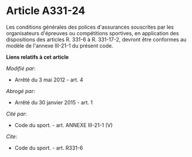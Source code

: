 # Article A331-24

Les conditions générales des polices d'assurances souscrites par les organisateurs d'épreuves ou compétitions sportives, en
application des dispositions des articles R. 331-6 à R. 331-17-2, devront être conformes au modèle de l'annexe III-21-1 du
présent code.

**Liens relatifs à cet article**

_Modifié par_:

  - Arrêté du 3 mai 2012 - art. 4

_Abrogé par_:

  - Arrêté du 30 janvier 2015 - art. 1

_Cité par_:

  - Code du sport. - art. ANNEXE III-21-1 (V)

_Cite_:

  - Code du sport. - art. R331-6
